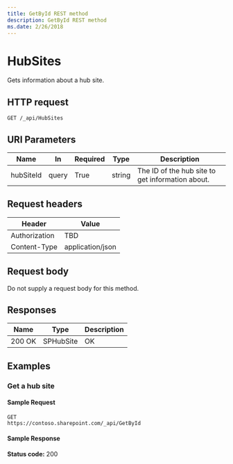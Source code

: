 ```yaml
---
title: GetById REST method
description: GetById REST method
ms.date: 2/26/2018
---
```


# HubSites

Gets information about a hub site.

## HTTP request

```
GET /_api/HubSites
```

## URI Parameters

|Name |In |Required|Type|Description|
|-----|---|--------|----|-----------|
|hubSiteId|query|True|string|The ID of the hub site to get information about.|

## Request headers

| Header | Value |
|--------|-------|
|Authorization|TBD|
|Content-Type|application/json|

## Request body

Do not supply a request body for this method.

## Responses

| Name   | Type  | Description|
|--------|-------|------------|
|200 OK|SPHubSite |OK|


## Examples

### Get a hub site

#### Sample Request

```HTTP
GET
https://contoso.sharepoint.com/_api/GetById
```

#### Sample Response
**Status code:** 200

```JSON
```